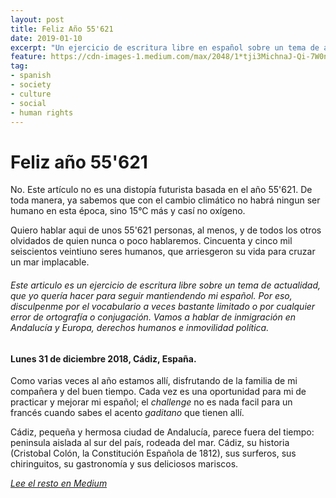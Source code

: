 ```yaml
---
layout: post
title: Feliz Año 55'621
date: 2019-01-10
excerpt: "Un ejercicio de escritura libre en español sobre un tema de actualidad"
feature: https://cdn-images-1.medium.com/max/2048/1*tji3MichnaJ-Qi-7W0n4Ow.jpeg
tag:
- spanish
- society
- culture
- social
- human rights
---
```


# Feliz año 55'621

No. Este artículo no es una distopía futurista basada en el año 55'621. De toda manera, ya sabemos que con el cambio climático no habrá ningun ser humano en esta época, sino 15°C más y casí no oxígeno.

Quiero hablar aqui de unos 55'621 personas, al menos, y de todos los otros olvidados de quien nunca o poco hablaremos. Cincuenta y cinco mil seiscientos veintiuno seres humanos, que arriesgeron su vida para cruzar un mar implacable.

###### _Este articulo es un ejercicio de escritura libre sobre un tema de actualidad, que yo quería hacer para seguir mantiendendo mi español. Por eso, disculpenme por el vocabulario a veces bastante limitado o por cualquier error de ortografía o conjugación. Vamos a hablar de inmigración en Andalucía y Europa, derechos humanos e inmovilidad política._  

#### Lunes 31 de diciembre 2018, Cádiz, España.

Como varias veces al año estamos allí, disfrutando de la familia de mi compañera y del buen tiempo. Cada vez es una oportunidad para mi de practicar y mejorar mi español; el _challenge_ no es nada facil para un francés cuando sabes el acento _gaditano_ que tienen allí.

Cádiz, pequeña y hermosa ciudad de Andalucía, parece fuera del tiempo: peninsula aislada al sur del país, rodeada del mar. Cádiz, su historia (Cristobal Colón, la Constitución Española de 1812), sus surferos, sus chiringuitos, su gastronomía y sus deliciosos mariscos.

[_Lee el resto en Medium_](https://medium.com/@Romain_Marchand/feliz-año-55621-3edacbfdf943)
